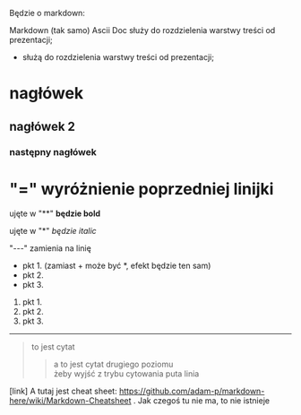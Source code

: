 Będzie o markdown:  

Markdown (tak samo) Ascii Doc służy do rozdzielenia warstwy treści od prezentacji;  
- służą do rozdzielenia warstwy treści od prezentacji;

# nagłówek 
## nagłówek 2
### następny nagłówek

"=" wyróżnienie poprzedniej linijki
=

ujęte w "**" **będzie bold**

ujęte w "*" *będzie italic*

"---" zamienia na linię 

+ pkt 1. (zamiast + może być *, efekt będzie ten sam)
+ pkt 2.
+ pkt 3.

1. pkt 1.
2. pkt 2.
3. pkt 3.

---

> to jest cytat
>> a to jest cytat drugiego poziomu  
żeby wyjść z trybu cytowania puta linia

[link] A tutaj jest cheat sheet: https://github.com/adam-p/markdown-here/wiki/Markdown-Cheatsheet . Jak czegoś tu nie ma, to nie istnieje


